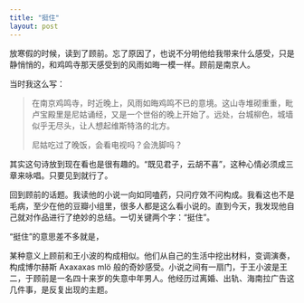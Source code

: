 ```yaml
---
title: "挺住"
layout: post
---
```

放寒假的时候，读到了顾前。忘了原因了，也说不分明他给我带来什么感受，只是静悄悄的，和鸡鸣寺那天感受到的风雨如晦一模一样。顾前是南京人。

当时我这么写：

> 在南京鸡鸣寺，时近晚上，风雨如晦鸡鸣不已的意境。这山寺堆砌重重，毗卢宝殿里是尼姑诵经，又是一个世俗的晚上开始了。远处，台城柳色，城墙似乎无尽头，让人想起维斯特洛的北方。
> 
> 尼姑吃过了晚饭，会看电视吗？会洗脚吗？

其实这句诗放到现在看也是很有趣的。“既见君子，云胡不喜”，这种心情必须成三章来咏唱。只要见到就行了。

回到顾前的话题。我读他的小说一向如同嗑药，只问疗效不问构成。我看这也不是毛病，至少在他的豆瓣小组里，很多人都是这么看小说的。直到今天，我发现他自己就对作品进行了绝妙的总结。一切关键两个字：“挺住”。

“挺住”的意思差不多就是，

某种意义上顾前和王小波的构成相似。他们从自己的生活中挖出材料，变调演奏，构成博尔赫斯 Axaxaxas mlö 般的奇妙感受。小说之间有一扇门，于王小波是王二，于顾前是一名四十来岁的失意中年男人。他经历过离婚、出轨、海南拉广告这几件事，是反复出现的主题。

